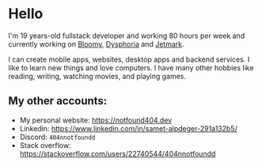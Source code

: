 
# Hello

I'm 19 years-old fullstack developer and working 80 hours per week and currently working on [Bloomy](https://github.com/sametalpdeger/Bloomy), [Dysphoria](https://github.com/sametalpdeger/Dysphoria) and [Jetmark](https://github.com/sametalpdeger/Jetmark/).

I can create mobile apps, websites, desktop apps and backend services. I like to learn new things and love computers. I have many other hobbies like reading, writing, watching movies, and playing games.

## My other accounts:

- My personal website: https://notfound404.dev
- Linkedin: https://www.linkedin.com/in/samet-alpdeger-291a132b5/
- Discord: `404nnotfoundd`
- Stack overflow: https://stackoverflow.com/users/22740544/404nnotfoundd
